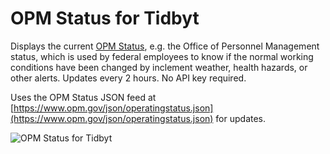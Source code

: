 # OPM Status for Tidbyt

Displays the current [OPM Status](https://www.opm.gov/policy-data-oversight/snow-dismissal-procedures/current-status/), e.g. the Office of Personnel Management status, which is used by federal employees to know if the normal working conditions have been changed by inclement weather, health hazards, or other alerts. Updates every 2 hours. No API key required.

Uses the OPM Status JSON feed at [https://www.opm.gov/json/operatingstatus.json](https://www.opm.gov/json/operatingstatus.json) for updates.

![OPM Status for Tidbyt](screenshot.png)

